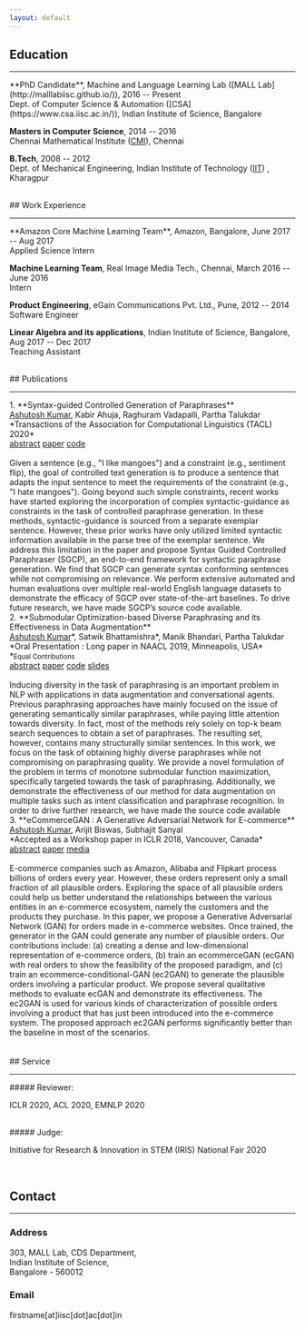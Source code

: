 ```yaml
---
layout: default
---
```


## Education
<hr/>
**PhD Candidate**, Machine and Language Learning Lab ([MALL Lab](http://malllabiisc.github.io/)), 2016 -- Present <br>
Dept. of Computer Science & Automation ([CSA](https://www.csa.iisc.ac.in/)), Indian Institute of Science, Bangalore

**Masters in Computer Science**, 2014 -- 2016 <br>
Chennai Mathematical Institute ([CMI](https://www.cmi.ac.in/)), Chennai

**B.Tech**, 2008 -- 2012 <br>
Dept. of Mechanical Engineering, Indian Institute of Technology ([IIT](http://www.iitkgp.ac.in)) , Kharagpur


<br>
## Work Experience
<hr/>
**Amazon Core Machine Learning Team**, Amazon, Bangalore, June 2017 -- Aug 2017 <br>
Applied Science Intern

**Machine Learning Team**, Real Image Media Tech., Chennai, March 2016 -- June 2016 <br>
Intern

**Product Engineering**, eGain Communications Pvt. Ltd., Pune, 2012 -- 2014 <br>
Software Engineer

**Linear Algebra and its applications**, Indian Institute of Science, Bangalore, Aug 2017 -- Dec 2017 <br>
Teaching Assistant


<br>
## Publications
<hr/>
1. **Syntax-guided Controlled Generation of Paraphrases** 
    <br>
    <u>Ashutosh Kumar</u>, Kabir Ahuja, Raghuram Vadapalli, Partha Talukdar <br>
    *Transactions of the Association for Computational Linguistics (TACL) 2020* <br>
    <a class="btn-sm btn-secondary" data-toggle="collapse" href="#sgcpabstract" role="button" aria-expanded="false" aria-controls="collapseExample">abstract</a> <a role='button' class='btn-info btn-sm disabled' href='#' aria-disabled="true">paper</a> <a role="button" class='btn-primary btn-sm' href='https://github.com/malllabiisc/SGCP' target='_blank'>code</a> <br>
    <br>
    <div class="collapse" id="sgcpabstract">
        <div class="card card-body">
        Given a sentence (e.g., "I like mangoes") and a constraint (e.g., sentiment flip), the goal of controlled text generation is to produce a sentence that adapts the input sentence to meet the requirements of the constraint (e.g., "I hate mangoes"). Going beyond such simple constraints, recent works have started exploring the incorporation of complex syntactic-guidance as constraints in the task of controlled paraphrase generation. In these methods, syntactic-guidance is sourced from a separate exemplar sentence. However, these prior works have only utilized limited syntactic information available in the parse tree of the exemplar sentence. We address this limitation in the paper and propose Syntax Guided Controlled Paraphraser (SGCP), an end-to-end framework for syntactic paraphrase generation. We find that SGCP can generate syntax conforming sentences while not compromising on relevance. We perform extensive automated and human evaluations over multiple real-world English language datasets to demonstrate the efficacy of SGCP over state-of-the-art baselines. To drive future research, we have made SGCP’s source code available.
        </div>
    </div>
2. **Submodular Optimization-based Diverse Paraphrasing and its Effectiveness in Data Augmentation** 
    <br>
    <u>Ashutosh Kumar</u>&#42;, Satwik Bhattamishra&#42;, Manik Bhandari, Partha Talukdar <br>
    *Oral Presentation : Long paper in NAACL 2019, Minneapolis, USA* <br>
    &#42;<small>Equal Contributions</small><br>
    <a class="btn-sm btn-secondary" data-toggle="collapse" href="#dipsabstract" role="button" aria-expanded="false" aria-controls="collapseExample">abstract</a> <a role='button' class='btn-info btn-sm' href='https://www.aclweb.org/anthology/N19-1363' target='_blank'>paper</a> <a role="button" class='btn-primary btn-sm' href='https://github.com/malllabiisc/DiPS' target='_blank'>code</a> <a role='button' class='btn-danger btn-sm' href='{{ site.url }}/assets/DiPS_pdf.pdf' target='_blank'>slides</a> <br>
    <br>
    <div class="collapse" id="dipsabstract">
        <div class="card card-body">
        Inducing diversity in the task of paraphrasing is an important problem in NLP with applications in data augmentation and conversational agents. Previous paraphrasing approaches have mainly focused on the issue of generating semantically similar paraphrases, while paying little attention towards diversity.  In fact, most of the methods rely solely on top-k beam search sequences to obtain a set of paraphrases. The resulting set, however, contains many structurally similar sentences. In this work, we focus on the task of obtaining highly diverse paraphrases while not compromising on paraphrasing quality. We provide a novel formulation of the problem in terms of monotone submodular function maximization, specifically targeted towards the task of paraphrasing. Additionally, we demonstrate the effectiveness of our method for data augmentation on multiple tasks such as intent classification and paraphrase recognition. In order to drive further research, we have made the source code available
        </div>
    </div>
3. **eCommerceGAN : A Generative Adversarial Network for E-commerce** <br>
<u>Ashutosh Kumar</u>, Arijit Biswas, Subhajit Sanyal <br>
*Accepted as a Workshop paper in ICLR 2018, Vancouver, Canada*<br>
<a class="btn-sm btn-secondary" data-toggle="collapse" href="#ecommerceabstract" role="button" aria-expanded="false" aria-controls="collapseExample">abstract</a> <a href='https://arxiv.org/pdf/1801.03244.pdf' role='button' class='btn-info btn-sm' target='_blank'>paper</a> <a role='button' class='btn-warning btn-sm' href='https://www.technologyreview.com/f/610016/dueling-ais-dream-up-new-online-shopping-patterns-for-amazon/' target='_blank'>media</a> <br> <br>
    <div class="collapse" id="ecommerceabstract">
        <div class="card card-body">
        E-commerce companies such as Amazon, Alibaba and Flipkart process billions of orders every year. However, these orders represent only a small fraction of all plausible orders. Exploring the space of all plausible orders could help us better understand the relationships between the various entities in an e-commerce ecosystem, namely the customers and the products they purchase. In this paper, we propose a Generative Adversarial Network (GAN) for orders made in e-commerce websites. Once trained, the generator in the GAN could generate any number of plausible orders. Our contributions include: (a) creating a dense and low-dimensional representation of e-commerce orders, (b) train an ecommerceGAN (ecGAN) with real orders to show the feasibility of the proposed paradigm, and (c) train an ecommerce-conditional-GAN (ec2GAN) to generate the plausible orders involving a particular product. We propose several qualitative methods to evaluate ecGAN and demonstrate its effectiveness. The ec2GAN is used for various kinds of characterization of possible orders involving a product that has just been introduced into the e-commerce system. The proposed approach ec2GAN performs significantly better than the baseline in most of the scenarios.
        </div>
    </div>

<br>
<br>
## Service
<hr/>
##### Reviewer: <br>
<p>ICLR 2020, ACL 2020, EMNLP 2020</p>
<br>
##### Judge: <br>
<p>Initiative for Research & Innovation in STEM (IRIS) National Fair 2020</p>
<br>

## Contact
<hr>
<h3>Address</h3>
<p>303, MALL Lab, CDS Department, <br>
Indian Institute of Science, <br>
Bangalore - 560012 <p>

<h3>Email</h3>
<p>firstname[at]iisc[dot]ac[dot]in</p>
